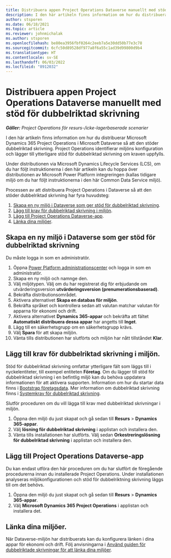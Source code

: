```yaml
---
title: Distribuera appen Project Operations Dataverse manuellt med stöd för dubbelriktad skrivning
description: I den här artikeln finns information om hur du distribuerar appen Project Operations Dataverse manuellt så att den stöder dubbelriktad skrivning.
author: stsporen
ms.date: 06/18/2021
ms.topic: article
ms.reviewer: johnmichalak
ms.author: stsporen
ms.openlocfilehash: be80ea3956fbf0264c2eeb7a5e30dd50b77e3c78
ms.sourcegitcommit: 6cfc50d89528df977a8f6a55c1ad39d99800d9b4
ms.translationtype: HT
ms.contentlocale: sv-SE
ms.lasthandoff: 06/03/2022
ms.locfileid: "8912032"
---
```

# <a name="manually-deploy-the-project-operations-dataverse-app-with-dual-write-support"></a>Distribuera appen Project Operations Dataverse manuellt med stöd för dubbelriktad skrivning

_**Gäller:** Project Operations för resurs-/icke-lagerbaserade scenarier_

I den här artikeln finns information om hur du distribuerar Microsoft Dynamics 365 Project Operations i Microsoft Dataverse så att den stöder dubbelriktad skrivning. Project Operations identifierar miljöns konfiguration och lägger till ytterligare stöd för dubbelriktad skrivning om kraven uppfylls.

Under distributionen via Microsoft Dynamics Lifecycle Services (LCS), om du har följt instruktionerna i den här artikeln kan du hoppa över distributionen av Microsoft Power Platform integreringen (kallas tidigare miljö om du har följt instruktionerna i den här Common Data Service miljö).

Processen av att distribuera Project Operations i Dataverse så att den stöder dubbelriktad skrivning har fyra huvudsteg:

1. [Skapa en ny miljö i Dataverse som ger stöd för dubbelriktad skrivning](#create).
2. [Lägg till krav för dubbelriktad skrivning i miljön](#prerequisites).
3. [Lägg till Project Operations Dataverse-app](#dataverse).
4. [Länka dina miljöer](#link).

## <a name="create-a-new-environment-in-dataverse-that-supports-dual-write"></a><a name="create"></a>Skapa en ny miljö i Dataverse som ger stöd för dubbelriktad skrivning

Du måste logga in som en administratör.

1. Öppna [Power Platform administrationscenter](https://admin.powerplatform.com) och logga in som en administratör.
2. Skapa en ny miljö och namnge den.
3. Välj miljötypen. Välj om du har registrerat dig för erbjudande om utvärderingsversion **utvärderingsversion (prenumerationsbaserad)**.
4. Bekräfta distributionsområdet.
5. Aktivera alternativet **Skapa en databas för miljön**. 
6. Bekräfta språket och kontrollera sedan att valutan matchar valutan för apparna för ekonomi och drift.
7. Aktivera alternativet **Dynamics 365-appar** och bekräfta att fältet **Automatiskt distribuera dessa appar** har angetts till **Inget**.
8. Lägg till en säkerhetsgrupp om en säkerhetsgrupp krävs.
9. Välj **Spara** för att skapa miljön.
10. Vänta tills distributionen har slutförts och miljön har nått tillståndet **Klar**.

## <a name="add-dual-write-prerequisites-to-the-environment"></a><a name="prerequisites"></a>Lägg till krav för dubbelriktad skrivning i miljön.

Stöd för dubbelriktad skrivning omfattar ytterligare fält som läggs till i nyckelentiteter, till exempel entiteten **Företag**. Om du lägger till stöd för dubbelriktad skrivning i en befintlig miljö kan du behöva uppdatera informationen för att aktivera supporten. Information om hur du startar data finns i [Bootstrap företagsdata](/dynamics365/fin-ops-core/dev-itpro/data-entities/dual-write/bootstrap-company-data). Mer information om dubbelriktad skrivning finns i [Systemkrav för dubbelriktad skrivning](/dynamics365/fin-ops-core/dev-itpro/data-entities/dual-write/dual-write-system-req).

Slutför proceduren om du vill lägga till krav med dubbelriktad skrivningar i miljön.

1. Öppna den miljö du just skapat och gå sedan till **Resurs** \> **Dynamics 365-appar**.
2. Välj **lösning för dubbelriktad skrivning** i applistan och installera den.
3. Vänta tills installationen har slutförts. Välj sedan **Orkestreringslösning för dubbelriktad skrivning** i applistan och installera den.

## <a name="add-the-project-operations-dataverse-app"></a><a name="dataverse"></a>Lägg till Project Operations Dataverse-app

Du kan endast utföra den här proceduren om du har slutfört de föregående procedurerna innan du installerade Project Operations. Under installationen analyseras miljökonfigurationen och stöd för dubbelriktning skrivning läggs till om det behövs.

1. Öppna den miljö du just skapat och gå sedan till **Resurs** \> **Dynamics 365-appar**.
2. Välj **Microsoft Dynamics 365 Project Operations** i applistan och installera det.

## <a name="link-your-environments"></a><a name="link"></a>Länka dina miljöer.

När Dataverse-miljön har distribuerats kan du konfigurera länken i dina appar för ekonomi och drift. Följ anvisningarna i [Använd guiden för dubbelriktade skrivningar för att länka dina miljöer](/dynamics365/fin-ops-core/dev-itpro/data-entities/dual-write/link-your-environment).
